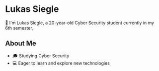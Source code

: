 # Lukas Siegle

👋 I'm Lukas Siegle, a 20-year-old Cyber Security student currently in my 6th semester.

## About Me

- 🎓 Studying Cyber Security
- 💻 Eager to learn and explore new technologies

<!---
Lukas-Siegle/Lukas-Siegle is a ✨ special ✨ repository because its `README.md` (this file) appears on your GitHub profile.
You can click the Preview link to take a look at your changes.
--->

